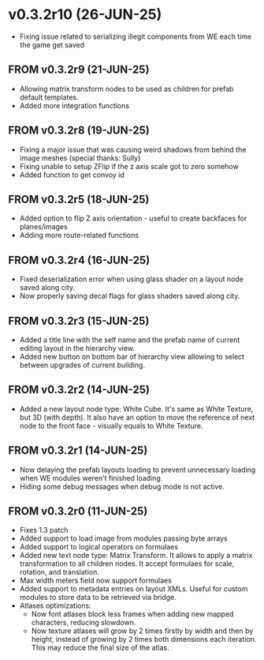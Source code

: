 # v0.3.2r10 (26-JUN-25)

- Fixing issue related to serializing illegit components from WE each time the game get saved

## FROM v0.3.2r9 (21-JUN-25)

- Allowing matrix transform nodes to be used as children for prefab default templates.
- Added more integration functions

## FROM v0.3.2r8 (19-JUN-25)

- Fixing a major issue that was causing weird shadows from behind the image meshes (special thanks: Sully)
- Fixing unable to setup ZFlip if the z axis scale got to zero somehow
- Added function to get convoy id

## FROM v0.3.2r5 (18-JUN-25)

- Added option to flip Z axis orientation - useful to create backfaces for planes/images
- Adding more route-related functions

## FROM v0.3.2r4 (16-JUN-25)

- Fixed deserialization error when using glass shader on a layout node saved along city.
- Now properly saving decal flags for glass shaders saved along city.

## FROM v0.3.2r3 (15-JUN-25)

- Added a title line with the self name and the prefab name of current editing layout in the hierarchy view.
- Added new button on bottom bar of hierarchy view allowing to select between upgrades of current building.

## FROM v0.3.2r2 (14-JUN-25)

- Added a new layout node type: White Cube. It's same as White Texture, but 3D (with depth). It also have an option to move the reference of next node to the front face - visually equals to White Texture.

## FROM v0.3.2r1 (14-JUN-25)

- Now delaying the prefab layouts loading to prevent unnecessary loading when WE modules weren't finished loading.
- Hiding some debug messages when debug mode is not active.

## FROM v0.3.2r0 (11-JUN-25)

- Fixes 1.3 patch
- Added support to load image from modules passing byte arrays
- Added support to logical operators on formulaes
- Added new text node type: Matrix Transform. It allows to apply a matrix transformation to all children nodes. It accept formulaes for scale, rotation, and translation.
- Max width meters field now support formulaes 
- Added support to metadata entries on layout XMLs. Useful for custom modules to store data to be retrieved via bridge.
- Atlases optimizations:
  - Now font atlases block less frames when adding new mapped characters, reducing slowdown.
  - Now texture atlases will grow by 2 times firstly by width and then by height, instead of growing by 2 times both dimensions each iteration. This may reduce the final size of the atlas.
